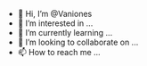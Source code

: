 - 👋 Hi, I’m @Vaniones
- 👀 I’m interested in ...
- 🌱 I’m currently learning ...
- 💞️ I’m looking to collaborate on ...
- 📫 How to reach me ...

<!---
Hello! i'm @Vaniones. I Make HTML Sites and CSS Styles, i Programmer, Make the site and HTML and CSS.
--->
